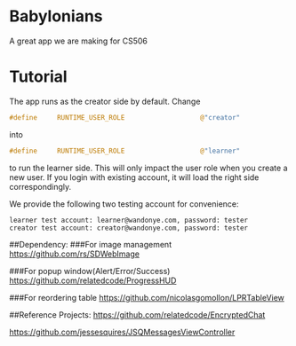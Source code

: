 # Babylonians
A great app we are making for CS506

# Tutorial
The app runs as the creator side by default. Change 
```c
#define		RUNTIME_USER_ROLE                   @"creator"
```
into 
```c
#define		RUNTIME_USER_ROLE                   @"learner"
```
to run the learner side.
This will only impact the user role when you create a new user. If you login with existing account, it will load the right side correspondingly.

We provide the following two testing account for convenience:
```
learner test account: learner@wandonye.com, password: tester
creator test account: creator@wandonye.com, password: tester
```

##Dependency:
###For image management
https://github.com/rs/SDWebImage

###For popup window(Alert/Error/Success)
https://github.com/relatedcode/ProgressHUD

###For reordering table
https://github.com/nicolasgomollon/LPRTableView

##Reference Projects:
https://github.com/relatedcode/EncryptedChat

https://github.com/jessesquires/JSQMessagesViewController
